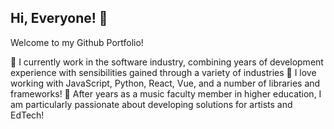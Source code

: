 
## Hi, Everyone! 👋
Welcome to my Github Portfolio!

🌱  I currently work in the software industry, combining years of development experience with sensibilities gained through a variety of industries
🌱  I love working with JavaScript, Python, React, Vue, and a number of libraries and frameworks!
🌱  After years as a music faculty member in higher education, I am particularly passionate about developing solutions for artists and EdTech!
